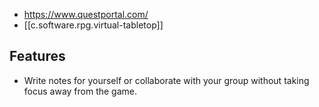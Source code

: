 
- https://www.questportal.com/
- [[c.software.rpg.virtual-tabletop]]

## Features

- Write notes for yourself or collaborate with your group without taking focus away from the game.